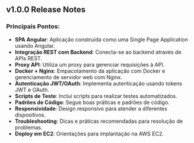 ## v1.0.0 Release Notes

### Principais Pontos:
- **SPA Angular**: Aplicação construída como uma Single Page Application usando Angular.
- **Integração REST com Backend**: Conecta-se ao backend através de APIs REST.
- **Proxy API**: Utiliza um proxy para gerenciar requisições à API.
- **Docker + Nginx**: Empacotamento da aplicação com Docker e gerenciamento de servidor web com Nginx.
- **Autenticação JWT/OAuth**: Implementa autenticação usando tokens JWT e OAuth.
- **Scripts de Teste**: Inclui scripts para realizar testes automatizados.
- **Padrões de Código**: Segue boas práticas e padrões de código.
- **Responsividade**: Design responsivo para atender a diferentes dispositivos.
- **Troubleshooting**: Dicas e práticas recomendadas para resolução de problemas.
- **Deploy em EC2**: Orientações para implantação na AWS EC2.